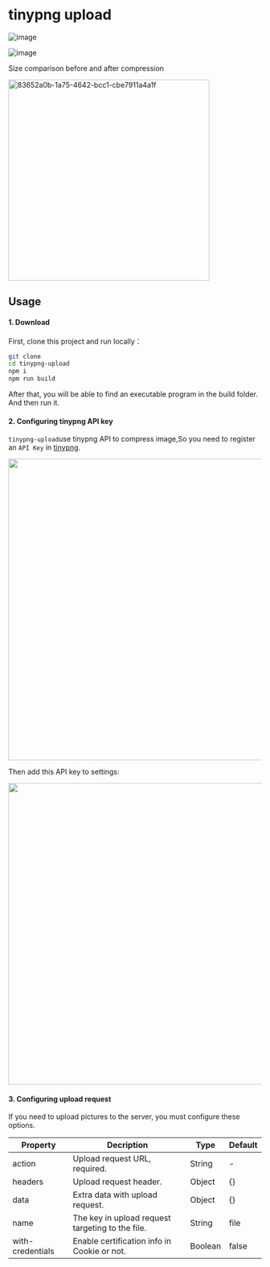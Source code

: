 # tinypng upload

![image](https://user-images.githubusercontent.com/21073039/41909201-02c933c4-7979-11e8-9c69-5e78f88f4ab3.gif)

![image](https://user-images.githubusercontent.com/21073039/41909498-bb50812c-7979-11e8-82a6-aba99e0eaa3b.gif)

Size comparison before and after compression

<img width="400" alt="83652a0b-1a75-4642-bcc1-cbe7911a4a1f" src="https://user-images.githubusercontent.com/21073039/41909762-70d26786-797a-11e8-8e47-bbbce7bbc349.png">

## Usage

#### 1. Download 
First, clone this project and run locally：
```bash
git clone 
cd tinypng-upload
npm i
npm run build
```
After that, you will be able to find an executable program in the build folder. And then run it.

#### 2. Configuring tinypng API key 
`tinypng-upload`use tinypng API to compress image,So you need to register an `API Key` in [tinypng](https://tinypng.com/).


<img width="600" src="http://img.souche.com/f2e/3c2825b28b8e2c37f0c36b3b8ed16746.png">

Then add this API key to settings:

<img width="600" src="https://user-images.githubusercontent.com/21073039/41910806-5be0a33a-797d-11e8-8de9-24b42c21fa85.png">


#### 3. Configuring upload request
If you need to upload pictures to the server, you must configure these options.

|Property|Decription|Type|Default|
|---|---|---|---|
|action|Upload request URL, required.	| String|-|
|headers|Upload request header.	|Object|{}|
|data|Extra data with upload request.|Object|{}|
|name|The key in upload request targeting to the file.|String|file|
|with-credentials|Enable certification info in Cookie or not.|Boolean|false|


